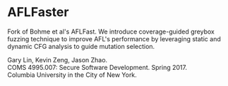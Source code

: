 # AFLFaster
Fork of Bohme et al's AFLFast.  We introduce coverage-guided greybox fuzzing technique to improve AFL's performance by leveraging static and dynamic CFG analysis to guide mutation selection.

Gary Lin, Kevin Zeng, Jason Zhao. <br />
COMS 4995.007: Secure Software Development.  Spring 2017. <br />
Columbia University in the City of New York.
